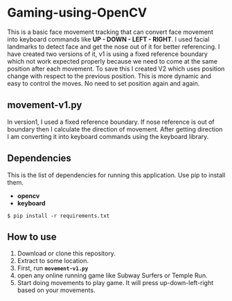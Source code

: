 # Gaming-using-OpenCV

This is a basic face movement tracking that can convert face movement into keyboard commands like **UP - DOWN - LEFT  - RIGHT**. I used facial landmarks to detect face and get the nose out of it for better referencing. I have created two versions of it, v1 is using a fixed reference boundary which not work expected properly because we need to come at the same position after each movement. To save this I created V2 which uses position change with respect to the previous position. This is more dynamic and easy to control the moves. No need to set position again and again.

## movement-v1.py
In version1, I used a fixed reference boundary. If nose reference is out of boundary then I calculate the direction of movement. After getting direction I am converting it into keyboard commands using the keyboard library.


## Dependencies
This is the list of dependencies for running this application. Use pip to install them.
 * **opencv**
 * **keyboard**

 ```
 $ pip install -r requirements.txt
 ```

## How to use
1. Download or clone this repository.
2. Extract to some location.
3. First, run **```movement-v1.py```** <br>
4. open any online running game like Subway Surfers or Temple Run.
5. Start doing movements to play game. It will press up-down-left-right based on your movements.
